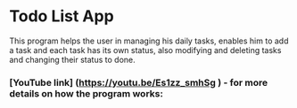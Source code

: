 # Todo List App 

This program helps the user in managing his daily tasks, enables him to add a task and each task has its own status, also modifying and deleting tasks and changing their status to done.

### [YouTube link] (https://youtu.be/Es1zz_smhSg ) - for more details on how the program works:
